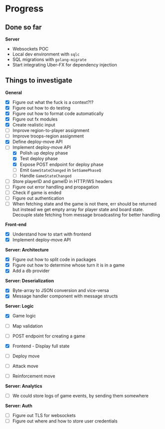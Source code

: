 # Progress

## Done so far

**Server**

- Websockets POC
- Local dev environment with `sqlc`
- SQL migrations with `golang-migrate`
- Start integrating Uber-FX for dependency injection

## Things to investigate

**General**

- [x] Figure out what the fuck is a context?!?
- [x] Figure out how to do testing
- [x] Figure out how to format code automatically
- [x] Figure out fx modules
- [x] Create realistic input
- [ ] Improve region-to-player assignment
- [ ] Improve troops-region assignment
- [x] Define deploy-move API
- [ ] Implement deploy-move API
  - [x] Polish up deploy phase
  - [x] Test deploy phase
  - [x] Expose POST endpoint for deploy phase 
  - [ ] Emit `GameStateChanged` in `SetGamePhaseQ`
  - [ ] Handle `GameStateChanged`
- [ ] Store playerID and gameID in HTTP/WS headers
- [ ] Figure out error handling and propagation
- [ ] Check if game is ended 
- [ ] Figure out authentication
- [ ] When fetching state and the game is not there, err should be returned but instead we get empty array for player state and board state. Decouple state fetching from message broadcasting for better handling

**Front-end**

- [x] Understand how to start with frontend
- [x] Implement deploy-move API

**Server: Architecture**

- [x] Figure out how to split code in packages
- [x] Figure out how to determine whose turn it is in a game
- [x] Add a db provider

**Server: Deserialization**

- [x] Byte-array to JSON conversion and vice-versa
- [x] Message handler component with message structs

**Server: Logic**

- [x] Game logic
- [ ] Map validation
- [ ] POST endpoint for creating a game
- [x] Frontend - Display full state

- [ ] Deploy move
- [ ] Attack move
- [ ] Reinforcement move

**Server: Analytics**

- [ ] We could store logs of game events, by sending them somewhere

**Server: Auth**

- [ ] Figure out TLS for websockets
- [ ] Figure out where and how to store user credentials
